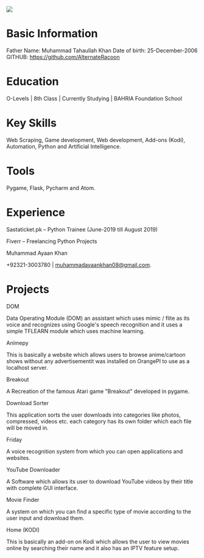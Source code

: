 ![](RackMultipart20201218-4-14w80et_html_8b75af04630b5740.gif)
# Basic Information

Father Name: Muhammad Tahaullah Khan
 Date of birth: 25-December-2006
 GITHUB: https://github.com/AlternateRacoon

#


# Education

O-Levels | 8th Class | Currently Studying | BAHRIA Foundation School

# Key Skills

Web Scraping, Game development, Web development, Add-ons (Kodi), Automation, Python and Artificial Intelligence.

# Tools

Pygame, Flask, Pycharm and Atom.

# Experience

Sastaticket.pk – Python Trainee (June-2019 till August 2019)

Fiverr – Freelancing Python Projects

Muhammad Ayaan Khan

+92321-3003780 | muhammadayaankhan08@gmail.com.

# Projects

DOM

Data Operating Module (DOM) an assistant which uses mimic / flite as its voice and recognizes using Google&#39;s speech recognition and it uses a simple TFLEARN module which uses machine learning.

Animepy

This is basically a website which allows users to browse anime/cartoon shows without any advertisementit was installed on OrangePI to use as a localhost server.

Breakout

A Recreation of the famous Atari game &quot;Breakout&quot; developed in pygame.

Download Sorter

This application sorts the user downloads into categories like photos, compressed, videos etc. each category has its own folder which each file will be moved in.

Friday

A voice recognition system from which you can open applications and websites.

YouTube Downloader

A Software which allows its user to download YouTube videos by their title with complete GUI interface.

Movie Finder

A system on which you can find a specific type of movie according to the user input and download them.

Home (KODI)

This is basically an add-on on Kodi which allows the user to view movies online by searching their name and it also has an IPTV feature setup.
